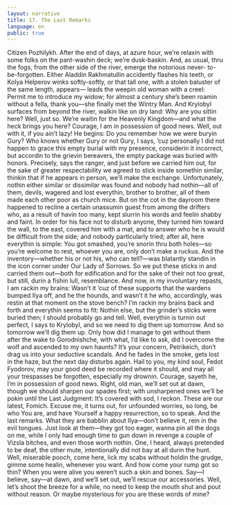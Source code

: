 ```yaml
---
layout: narrative
title: 17. The Last Remarks
language: en
public: true
---
```


Citizen Pozhilykh. After the end of days, at azure hour, 
we’re relaxin with some folks on the pant-washin 
deck; we’re dusk-baskin. And, as usual, thru the fogs, 
from the other side of the river, emerge the notorious never- 
to-be-forgotten. Either Aladdin Rakhmatullin accidently 
flashes his teeth, or Kolya Helperov winks softly-softly, or that 
tall one, with a stolen baluster of the same length, appears—
leads the weepin old woman with a creel: Permit me to introduce my widow; for almost a century she’s been roamin without a fella, thank you—she finally met the Wintry Man. And 
Krylobyl surfaces from beyond the river, walkin like on dry 
land: Why are you sittin here? Well, just so. We’re waitin for 
the Heavenly Kingdom—and what the heck brings you here? 
Courage, I am in possession of good news. Well, out with it, 
if you ain’t lazy! He begins: Do you remember how we were 
buryin Gury? Who knows whether Gury or not Gury, I says, 
’cuz personally I did not happen to grace this empty burial 
with my presence, considerin it incorrect, but accordin to the 
grievin bereavers, the empty package was buried with honors. Precisely, says the ranger, and just before we carried him 
out, for the sake of greater respectability we agreed to stick 
inside somethin similar, thinkin that if he appears in person, 
we’ll make the exchange. Unfortunately, nothin either similar or dissimilar was found and nobody had nothin—all of 
them, devils, wagered and lost everythin, brother to brother, 
all of them made each other poor as church mice. But on the 
cot in the dayroom there happened to recline a certain unassumin guest from among the drifters who, as a result of havin 
too many, kept slurrin his words and feelin shabby and faint. 
In order for his face not to disturb anyone, they turned him 
toward the wall, to the east, covered him with a mat, and to 
answer who he is would be difficult from the side; and nobody 
particularly tried; after all, here everythin is simple: You got 
smashed, you’re snorin thru both holes—so you’re welcome 
to rest, whoever you are, only don’t make a ruckus. And the inventory—whether his or not his, who can tell?—was blatantly 
standin in the icon corner under Our Lady of Sorrows. So we 
put these sticks in and carried them out—both for edification 
and for the sake of their not too great, but still, durin a fishin 
lull, resemblance. And now, in my involuntary repasts, I am 
rackin my brains: Wasn’t it ’cuz of these supports that the wardens bumped Ilya off, and he the hounds, and wasn’t it he who, 
accordingly, was restin at that moment on the stove bench? I’m 
rackin my brains back and forth and everythin seems to fit: 
Nothin else, but the grinder’s sticks were buried then; I should 
probably go and tell. Well, everythin is turnin out perfect, I 
says to Krylobyl, and so we need to dig them up tomorrow. 
And so tomorrow we’ll dig them up. Only how did I manage to 
get without them after the wake to Gorodnishche, with what, 
I’d like to ask, did I overcome the wolf and ascended to my 
own haunts? It’s your concern, Petrikeich, don’t drag us into 
your seductive scandals. And he fades in the smoke, gets lost in 
the haze, but the next day disturbs again. Hail to you, my kind 
soul, Fedot Fyodorov, may your good deed be recorded where 
it should, and may all your trespasses be forgotten, especially 
my drownin. Courage, sayeth he, I’m in possession of good 
news. Right, old man, we’ll set out at dawn, though we should 
sharpen our spades first; with unsharpened ones we’ll be pokin 
until the Last Judgment: It’s covered with sod, I reckon. These 
are our latest, Fomich. Excuse me, it turns out, for unfounded 
worries, so long, be who You are, and have Yourself a happy 
resurrection, so to speak. And the last remarks. What they are 
babblin about Ilya—don’t believe it, rein in the evil tongues. 
Just look at them—they got too eager, wanna pin all the dogs 
on me, while I only had enough time to gun down in revenge a 
couple of Vizsla bitches, and even those worth nothin. One, I 
heard, always pretended to be deaf, the other mute, intentionally did not bay at all durin the hunt. Well, miserable pooch, 
come here, lick my scabs without holdin the grudge, gimme 
some healin, whenever you want. And how come your rump 
got so thin? When you were alive you weren’t such a skin and 
bones. Say—I believe, say—at dawn, and we’ll set out, we’ll 
rescue our accessories. Well, let’s shoot the breeze for a while, 
no need to keep the mouth shut and pout without reason. Or 
maybe mysterious for you are these words of mine?
